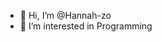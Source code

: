 - 👋 Hi, I’m @Hannah-zo
- 👀 I’m interested in Programming


<!---
- 🌱 I’m currently learning 
- 💞️ I’m looking to collaborate on ...
- 📫 How to reach me ...
Hannah-zo/Hannah-zo is a ✨ special ✨ repository because its `README.md` (this file) appears on your GitHub profile.
You can click the Preview link to take a look at your changes.
--->
